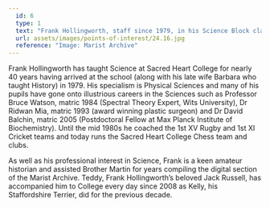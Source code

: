```yaml
---
  id: 6
  type: 1
  text: "Frank Hollingworth, staff since 1979, in his Science Block classroom in 1982."
  url: assets/images/points-of-interest/24.16.jpg
  reference: "Image: Marist Archive"
---
```

Frank Hollingworth has taught Science at Sacred Heart College for nearly 40 years having arrived at the school (along with his late wife Barbara who taught History) in 1979. His specialism is Physical Sciences and many of his pupils have gone onto illustrious careers in the Sciences such as Professor Bruce Watson, matric 1984 (Spectral Theory Expert, Wits University), Dr Ridwan Mia, matric 1993 (award winning plastic surgeon) and Dr David Balchin, matric 2005 (Postdoctoral Fellow at Max Planck Institute of Biochemistry). Until the mid 1980s he coached the 1st XV Rugby and 1st XI Cricket teams and today runs the Sacred Heart College Chess team and clubs. 

As well as his professional interest in Science, Frank is a keen amateur historian and assisted Brother Martin for years compiling the digital section of the Marist Archive. Teddy, Frank Hollingworth’s beloved Jack Russell, has accompanied him to College every day since 2008 as Kelly, his Staffordshire Terrier, did for the previous decade. 


      